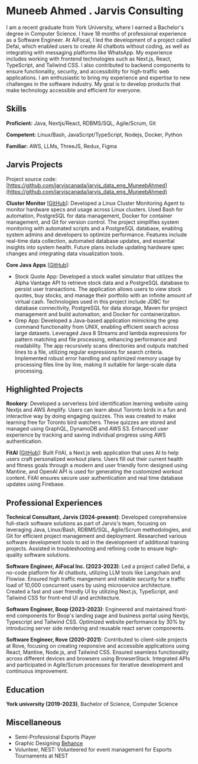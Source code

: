 # Muneeb Ahmed . Jarvis Consulting

I am a recent graduate from York University, where I earned a Bachelor's degree in Computer Science. I have 18 months of professional experience as a Software Engineer. At AiFocal, I led the development of a project called Defai, which enabled users to create AI chatbots without coding, as well as integrating with messaging platforms like WhatsApp. My experience includes working with frontend technologies such as Next.js, React, TypeScript, and Tailwind CSS. I also contributed to backend components to ensure functionality, security, and accessibility for high-traffic web applications. I am enthusiastic to bring my experience and expertise to new challenges in the software industry. My goal is to develop products that make technology accessible and efficient for everyone.

## Skills

**Proficient:** Java, Nextjs/React, RDBMS/SQL, Agile/Scrum, Git

**Competent:** Linux/Bash, JavaScript/TypeScript, Nodejs, Docker, Python

**Familiar:** AWS, LLMs, ThreeJS, Redux, Figma

## Jarvis Projects

Project source code: [https://github.com/jarviscanada/jarvis_data_eng_MuneebAhmed](https://github.com/jarviscanada/jarvis_data_eng_MuneebAhmed)


**Cluster Monitor** [[GitHub](https://github.com/jarviscanada/jarvis_data_eng_MuneebAhmed/tree/master/linux_sql)]: Developed a Linux Cluster Monitoring Agent to monitor hardware specs and usage across Linux clusters. Used Bash for automation, PostgreSQL for data management, Docker for container management, and Git for version control. The project simplifies system monitoring with automated scripts and a PostgreSQL database, enabling system admins and developers to optimize performance. Features include real-time data collection, automated database updates, and essential insights into system health. Future plans include updating hardware spec changes and integrating data visualization tools.

**Core Java Apps** [[GitHub](https://github.com/jarviscanada/jarvis_data_eng_MuneebAhmed/tree/master/core_java)]:
      
  - Stock Quote App: Developed a stock wallet simulator that utilizes the Alpha Vantage API to retrieve stock data and a PostgreSQL database to persist user transactions. The application allows users to view stock quotes, buy stocks, and manage their portfolio with an infinite amount of virtual cash. Technologies used in this project include JDBC for database connectivity, PostgreSQL for data storage, Maven for project management and build automation, and Docker for containerization.
  - Grep App: Developed a Java-based application mimicking the grep command functionality from UNIX, enabling efficient search across large datasets. Leveraged Java 8 Streams and lambda expressions for pattern matching and file processing, enhancing performance and readability. The app recursively scans directories and outputs matched lines to a file, utilizing regular expressions for search criteria. Implemented robust error handling and optimized memory usage by processing files line by line, making it suitable for large-scale data processing.


## Highlighted Projects
**Rookery**: Developed a serverless bird identification learning website using Nextjs and AWS Amplify. Users can learn about Toronto birds in a fun and interactive way by doing engaging quizzes. This was created to make learning free for Toronto bird watchers. These quizzes are stored and managed using GraphQL, DynamoDB and AWS S3. Enhanced user experience by tracking and saving individual progress using AWS authentication.

**FitAI** [[GitHub](https://github.com/ryzzer0/FitAI)]: Built FitAI, a Next.js web application that uses AI to help users craft personalized workout plans. Users fill out their current health and fitness goals through a modern and user friendly form designed using Mantine, and OpenAI API is used for generating the customized workout content. FitAI ensures secure user authentication and real time database updates using Firebase.


## Professional Experiences

**Technical Consultant, Jarvis (2024-present)**: Developed comprehensive full-stack software solutions as part of Jarvis's team, focusing on leveraging Java, Linux/Bash, RDBMS/SQL, Agile/Scrum methodologies, and Git for efficient project management and deployment. Researched various software development tools to aid in the development of additional training projects. Assisted in troubleshooting and refining code to ensure high-quality software solutions.

**Software Engineer, AiFocal Inc. (2023-2023)**: Led a project called Defai, a no-code platform for AI chatbots, utilizing LLM tools like Langchain and Flowise. Ensured high traffic mangement and reliable security for a traffic load of 10,000 concurrent users by using microservice architecture. Created a fast and user friendly UI by utilizing Next.js, TypeScript, and Tailwind CSS for front-end UI and architecture.

**Software Engineer, Boop (2023-2023)**: Engineered and maintained front-end components for Boop's landing page and business portal using Nextjs, Typescript and Tailwind CSS. Optimized website performance by 30% by introducing server side rendering and reusable react server components.

**Software Engineer, Rove (2020-2021)**: Contributed to client-side projects at Rove, focusing on creating responsive and accessible applications using React, Mantine, Node.js, and Tailwind CSS. Ensured seamless functionality across different devices and browsers using BrowserStack. Integrated APIs and participated in Agile/Scrum processes for iterative development and continuous improvement.


## Education
**York university (2019-2023)**, Bachelor of Science, Computer Science


## Miscellaneous
- Semi-Professional Esports Player
- Graphic Designing [Behance](https://www.behance.net/muneeblast)
- Volunteer, NEST: Volunteered for event management for Esports Tournaments at NEST
